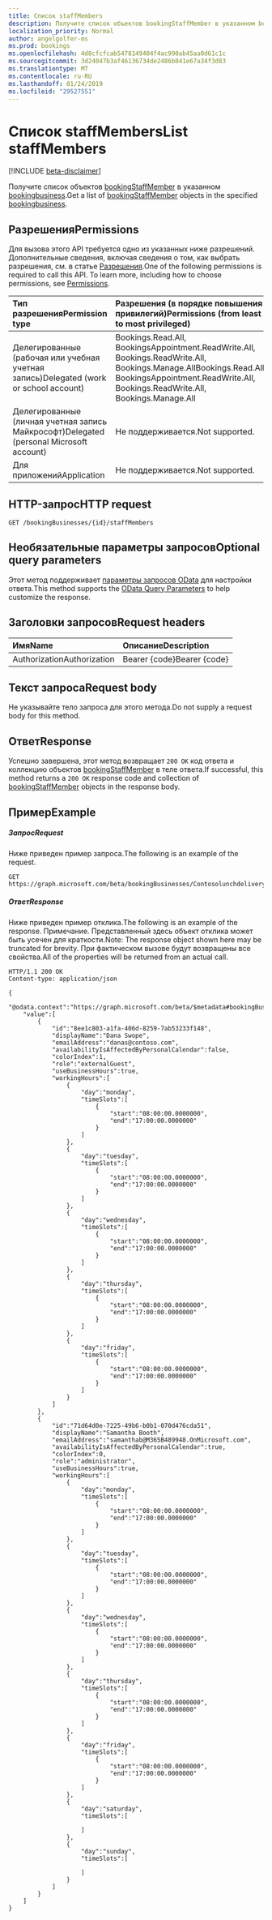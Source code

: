 ```yaml
---
title: Список staffMembers
description: Получите список объектов bookingStaffMember в указанном bookingbusiness.
localization_priority: Normal
author: angelgolfer-ms
ms.prod: bookings
ms.openlocfilehash: 4d8cfcfcab5478149404f4ac990ab45aa0d61c1c
ms.sourcegitcommit: 3d24047b3af46136734de2486b041e67a34f3d83
ms.translationtype: MT
ms.contentlocale: ru-RU
ms.lasthandoff: 01/24/2019
ms.locfileid: "29527551"
---
```

# <a name="list-staffmembers"></a><span data-ttu-id="8d5cf-103">Список staffMembers</span><span class="sxs-lookup"><span data-stu-id="8d5cf-103">List staffMembers</span></span>

 [!INCLUDE [beta-disclaimer](../../includes/beta-disclaimer.md)]

<span data-ttu-id="8d5cf-104">Получите список объектов [bookingStaffMember](../resources/bookingstaffmember.md) в указанном [bookingbusiness](../resources/bookingbusiness.md).</span><span class="sxs-lookup"><span data-stu-id="8d5cf-104">Get a list of [bookingStaffMember](../resources/bookingstaffmember.md) objects in the specified [bookingbusiness](../resources/bookingbusiness.md).</span></span>
## <a name="permissions"></a><span data-ttu-id="8d5cf-105">Разрешения</span><span class="sxs-lookup"><span data-stu-id="8d5cf-105">Permissions</span></span>
<span data-ttu-id="8d5cf-p101">Для вызова этого API требуется одно из указанных ниже разрешений. Дополнительные сведения, включая сведения о том, как выбрать разрешения, см. в статье [Разрешения](/graph/permissions-reference).</span><span class="sxs-lookup"><span data-stu-id="8d5cf-p101">One of the following permissions is required to call this API. To learn more, including how to choose permissions, see [Permissions](/graph/permissions-reference).</span></span>

|<span data-ttu-id="8d5cf-108">Тип разрешения</span><span class="sxs-lookup"><span data-stu-id="8d5cf-108">Permission type</span></span>      | <span data-ttu-id="8d5cf-109">Разрешения (в порядке повышения привилегий)</span><span class="sxs-lookup"><span data-stu-id="8d5cf-109">Permissions (from least to most privileged)</span></span>              |
|:--------------------|:---------------------------------------------------------|
|<span data-ttu-id="8d5cf-110">Делегированные (рабочая или учебная учетная запись)</span><span class="sxs-lookup"><span data-stu-id="8d5cf-110">Delegated (work or school account)</span></span> |  <span data-ttu-id="8d5cf-111">Bookings.Read.All, BookingsAppointment.ReadWrite.All, Bookings.ReadWrite.All, Bookings.Manage.All</span><span class="sxs-lookup"><span data-stu-id="8d5cf-111">Bookings.Read.All, BookingsAppointment.ReadWrite.All, Bookings.ReadWrite.All, Bookings.Manage.All</span></span>   |
|<span data-ttu-id="8d5cf-112">Делегированные (личная учетная запись Майкрософт)</span><span class="sxs-lookup"><span data-stu-id="8d5cf-112">Delegated (personal Microsoft account)</span></span> | <span data-ttu-id="8d5cf-113">Не поддерживается.</span><span class="sxs-lookup"><span data-stu-id="8d5cf-113">Not supported.</span></span>   |
|<span data-ttu-id="8d5cf-114">Для приложений</span><span class="sxs-lookup"><span data-stu-id="8d5cf-114">Application</span></span> | <span data-ttu-id="8d5cf-115">Не поддерживается.</span><span class="sxs-lookup"><span data-stu-id="8d5cf-115">Not supported.</span></span>  |

## <a name="http-request"></a><span data-ttu-id="8d5cf-116">HTTP-запрос</span><span class="sxs-lookup"><span data-stu-id="8d5cf-116">HTTP request</span></span>
<!-- { "blockType": "ignored" } -->
```http
GET /bookingBusinesses/{id}/staffMembers
```
## <a name="optional-query-parameters"></a><span data-ttu-id="8d5cf-117">Необязательные параметры запросов</span><span class="sxs-lookup"><span data-stu-id="8d5cf-117">Optional query parameters</span></span>
<span data-ttu-id="8d5cf-118">Этот метод поддерживает [параметры запросов OData](https://developer.microsoft.com/graph/docs/concepts/query_parameters) для настройки ответа.</span><span class="sxs-lookup"><span data-stu-id="8d5cf-118">This method supports the [OData Query Parameters](https://developer.microsoft.com/graph/docs/concepts/query_parameters) to help customize the response.</span></span>

## <a name="request-headers"></a><span data-ttu-id="8d5cf-119">Заголовки запросов</span><span class="sxs-lookup"><span data-stu-id="8d5cf-119">Request headers</span></span>
| <span data-ttu-id="8d5cf-120">Имя</span><span class="sxs-lookup"><span data-stu-id="8d5cf-120">Name</span></span>      |<span data-ttu-id="8d5cf-121">Описание</span><span class="sxs-lookup"><span data-stu-id="8d5cf-121">Description</span></span>|
|:----------|:----------|
| <span data-ttu-id="8d5cf-122">Authorization</span><span class="sxs-lookup"><span data-stu-id="8d5cf-122">Authorization</span></span>  | <span data-ttu-id="8d5cf-123">Bearer {code}</span><span class="sxs-lookup"><span data-stu-id="8d5cf-123">Bearer {code}</span></span>|

## <a name="request-body"></a><span data-ttu-id="8d5cf-124">Текст запроса</span><span class="sxs-lookup"><span data-stu-id="8d5cf-124">Request body</span></span>
<span data-ttu-id="8d5cf-125">Не указывайте тело запроса для этого метода.</span><span class="sxs-lookup"><span data-stu-id="8d5cf-125">Do not supply a request body for this method.</span></span>
## <a name="response"></a><span data-ttu-id="8d5cf-126">Ответ</span><span class="sxs-lookup"><span data-stu-id="8d5cf-126">Response</span></span>
<span data-ttu-id="8d5cf-127">Успешно завершена, этот метод возвращает `200 OK` код ответа и коллекцию объектов [bookingStaffMember](../resources/bookingstaffmember.md) в теле ответа.</span><span class="sxs-lookup"><span data-stu-id="8d5cf-127">If successful, this method returns a `200 OK` response code and collection of [bookingStaffMember](../resources/bookingstaffmember.md) objects in the response body.</span></span>
## <a name="example"></a><span data-ttu-id="8d5cf-128">Пример</span><span class="sxs-lookup"><span data-stu-id="8d5cf-128">Example</span></span>
##### <a name="request"></a><span data-ttu-id="8d5cf-129">Запрос</span><span class="sxs-lookup"><span data-stu-id="8d5cf-129">Request</span></span>
<span data-ttu-id="8d5cf-130">Ниже приведен пример запроса.</span><span class="sxs-lookup"><span data-stu-id="8d5cf-130">The following is an example of the request.</span></span>
<!-- {
  "blockType": "request",
  "name": "get_staffmembers"
}-->
```http
GET https://graph.microsoft.com/beta/bookingBusinesses/Contosolunchdelivery@M365B489948.onmicrosoft.com/staffMembers
```
##### <a name="response"></a><span data-ttu-id="8d5cf-131">Ответ</span><span class="sxs-lookup"><span data-stu-id="8d5cf-131">Response</span></span>
<span data-ttu-id="8d5cf-132">Ниже приведен пример отклика.</span><span class="sxs-lookup"><span data-stu-id="8d5cf-132">The following is an example of the response.</span></span> <span data-ttu-id="8d5cf-133">Примечание. Представленный здесь объект отклика может быть усечен для краткости.</span><span class="sxs-lookup"><span data-stu-id="8d5cf-133">Note: The response object shown here may be truncated for brevity.</span></span> <span data-ttu-id="8d5cf-134">При фактическом вызове будут возвращены все свойства.</span><span class="sxs-lookup"><span data-stu-id="8d5cf-134">All of the properties will be returned from an actual call.</span></span>
<!-- {
  "blockType": "response",
  "truncated": true,
  "@odata.type": "microsoft.graph.bookingStaffMember",
  "isCollection": true
} -->
```http
HTTP/1.1 200 OK
Content-type: application/json

{
    "@odata.context":"https://graph.microsoft.com/beta/$metadata#bookingBusinesses('Contosolunchdelivery%40M365B489948.onmicrosoft.com')/staffMembers",
    "value":[
        {
            "id":"8ee1c803-a1fa-406d-8259-7ab53233f148",
            "displayName":"Dana Swope",
            "emailAddress":"danas@contoso.com",
            "availabilityIsAffectedByPersonalCalendar":false,
            "colorIndex":1,
            "role":"externalGuest",
            "useBusinessHours":true,
            "workingHours":[
                {
                    "day":"monday",
                    "timeSlots":[
                        {
                            "start":"08:00:00.0000000",
                            "end":"17:00:00.0000000"
                        }
                    ]
                },
                {
                    "day":"tuesday",
                    "timeSlots":[
                        {
                            "start":"08:00:00.0000000",
                            "end":"17:00:00.0000000"
                        }
                    ]
                },
                {
                    "day":"wednesday",
                    "timeSlots":[
                        {
                            "start":"08:00:00.0000000",
                            "end":"17:00:00.0000000"
                        }
                    ]
                },
                {
                    "day":"thursday",
                    "timeSlots":[
                        {
                            "start":"08:00:00.0000000",
                            "end":"17:00:00.0000000"
                        }
                    ]
                },
                {
                    "day":"friday",
                    "timeSlots":[
                        {
                            "start":"08:00:00.0000000",
                            "end":"17:00:00.0000000"
                        }
                    ]
                }
            ]
        },
        {
            "id":"71d64d0e-7225-49b6-b0b1-070d476cda51",
            "displayName":"Samantha Booth",
            "emailAddress":"samanthab@M365B489948.OnMicrosoft.com",
            "availabilityIsAffectedByPersonalCalendar":true,
            "colorIndex":0,
            "role":"administrator",
            "useBusinessHours":true,
            "workingHours":[
                {
                    "day":"monday",
                    "timeSlots":[
                        {
                            "start":"08:00:00.0000000",
                            "end":"17:00:00.0000000"
                        }
                    ]
                },
                {
                    "day":"tuesday",
                    "timeSlots":[
                        {
                            "start":"08:00:00.0000000",
                            "end":"17:00:00.0000000"
                        }
                    ]
                },
                {
                    "day":"wednesday",
                    "timeSlots":[
                        {
                            "start":"08:00:00.0000000",
                            "end":"17:00:00.0000000"
                        }
                    ]
                },
                {
                    "day":"thursday",
                    "timeSlots":[
                        {
                            "start":"08:00:00.0000000",
                            "end":"17:00:00.0000000"
                        }
                    ]
                },
                {
                    "day":"friday",
                    "timeSlots":[
                        {
                            "start":"08:00:00.0000000",
                            "end":"17:00:00.0000000"
                        }
                    ]
                },
                {
                    "day":"saturday",
                    "timeSlots":[

                    ]
                },
                {
                    "day":"sunday",
                    "timeSlots":[

                    ]
                }
            ]
        }
    ]
}
```

<!-- uuid: 8fcb5dbc-d5aa-4681-8e31-b001d5168d79
2015-10-25 14:57:30 UTC -->
<!--
{
  "type": "#page.annotation",
  "description": "List staffMembers",
  "keywords": "",
  "section": "documentation",
  "tocPath": "",
  "suppressions": [
    "Error: /api-reference/beta/api/bookingbusiness-list-staffmembers.md:\r\n      Exception processing links.\r\n    System.ArgumentException: Link Definition was null. Link text: !INCLUDE [beta-disclaimer](../../includes/beta-disclaimer.md)\r\n      at ApiDoctor.Validation.DocFile.get_LinkDestinations()\r\n      at ApiDoctor.Validation.DocSet.ValidateLinks(Boolean includeWarnings, String[] relativePathForFiles, IssueLogger issues, Boolean requireFilenameCaseMatch, Boolean printOrphanedFiles)"
  ]
}
-->
